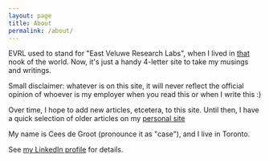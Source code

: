 ```yaml
---
layout: page
title: About
permalink: /about/
---
```


EVRL used to stand for "East Veluwe Research Labs", when I lived in [that](http://maps.google.com/?ll=52.072332,6.04557&spn=0.148142,0.360489&t=h&z=12&vpsrc=6) nook of the world. Now, it's just a handy 4-letter site to take my musings and writings. 

Small disclaimer: whatever is on this site, it will never reflect the official opinion of whoever is my employer when you read this or when I write this :)

Over time, I hope to add new articles, etcetera, to this site. Until then, I have a quick selection of older articles on my [personal site](http://www.cdegroot.com/articles/)

My name is Cees de Groot (pronounce it as "case"), and I live in Toronto.

See [my LinkedIn profile](http://nl.linkedin.com/in/cdegroot) for details.
